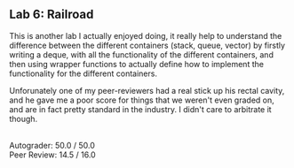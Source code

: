 ## Lab 6: Railroad

This is another lab I actually enjoyed doing, it really help to understand the difference between the different containers (stack, queue, vector) by firstly writing a deque, with all the functionality of the different containers, and then using wrapper functions to actually define how to implement the functionality for the different containers. 

Unforunately one of my peer-reviewers had a real stick up his rectal cavity, and he gave me a poor score for things that we weren't even graded on, and are in fact pretty standard in the industry. I didn't care to arbitrate it though.

<br />
Autograder:  50.0 / 50.0 
<br />
Peer Review: 14.5 / 16.0
